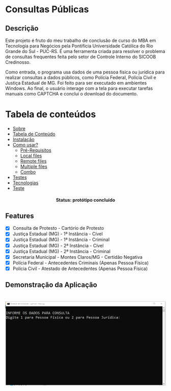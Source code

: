 # Consultas Públicas

## Descrição
Este projeto é fruto do meu trabalho de conclusão de curso
do MBA em Tecnologia para Negócios pela Pontifícia Universidade
Católica do Rio Grande do Sul - PUC-RS. É uma ferramenta
criada para resolver o problema de consultas frequentes feita
pelo setor de Controle Interno do SICOOB Credinosso. <br>

Como entrada, o programa usa dados de uma pessoa 
física ou jurídica para realizar consultas a dados públicos, 
como Polícia Federal, Polícia Civil e Justiça Estadual de MG. 
Foi feito para ser executado em ambientes Windows. Ao final, 
o usuário interage com a tela para executar tarefas manuais 
como CAPTCHA e conclui o download do documento.


Tabela de conteúdos
=================
<!--ts-->
   * [Sobre](#Sobre)
   * [Tabela de Conteúdo](#tabela-de-conteudo)
   * [Instalação](#instalacao)
   * [Como usar?](#como-usar)
      * [Pré-Requisitos](#pre-requisitos)
      * [Local files](#local-files)
      * [Remote files](#remote-files)
      * [Multiple files](#multiple-files)
      * [Combo](#combo)
   * [Testes](#testes)
   * [Tecnologias](#tecnologias)
   * [Teste](#demonstração-da-aplicação)
<!--te-->

<h4 align="center"> 
	Status: protótipo concluído
</h4>

## Features

- [x] Consulta de Protesto - Cartório de Protesto
- [x] Justiça Estadual (MG) - 1ª Instância - Cível
- [x] Justiça Estadual (MG) - 1ª Instância - Criminal
- [x] Justiça Estadual (MG) - 2ª Instância - Cível
- [x] Justiça Estadual (MG) - 2ª Instância - Criminal
- [x] Secretaria Municipal - Montes Claros/MG - Certidão Negativa
- [x] Polícia Federal - Antecedentes Criminais (Apenas Pessoa Física)
- [x] Polícia Civil - Atestado de Antecedentes (Apenas Pessoa Física)

## Demonstração da Aplicação 
<h1 align="center">
  <img alt="NextLevelWeek" title="#NextLevelWeek" src="./screenshots/tela-inicial.PNG" />
</h1>